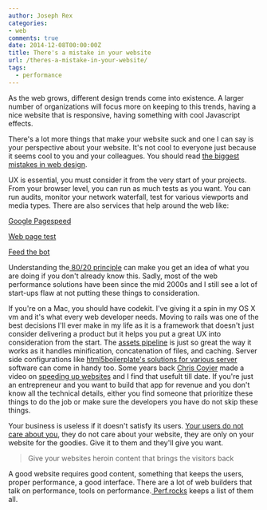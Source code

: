 ```yaml
---
author: Joseph Rex
categories:
- web
comments: true
date: 2014-12-08T00:00:00Z
title: There's a mistake in your website
url: /theres-a-mistake-in-your-website/
tags:
  - performance
---
```


As the web grows, different design trends come into existence. A larger number of organizations will focus more on keeping to this trends, having a nice website that is responsive, having something with cool Javascript effects.

There's a lot more things that make your website suck and one I can say is your perspective about your website. It's not cool to everyone just because it seems cool to you and your colleagues. You should read <a href="http://www.webpagesthatsuck.com/biggest-mistakes-in-web-design-1995-2015.html" target="_blank">the biggest mistakes in web design</a>.
<!--more-->

UX is essential, you must consider it from the very start of your projects. From your browser level, you can run as much tests as you want. You can run audits, monitor your network waterfall, test for various viewports and media types. There are also services that help around the web like:

<a href="http://developers.google.com/speed/pagespeed/insights" target="_blank">Google Pagespeed</a>

<a href="http://webpagetest.org" target="_blank">Web page test</a>

<a href="http://feedthebot.com/" target="_blank">Feed the bot</a>

Understanding the<a href="http://www.stevesouders.com/blog/2012/02/10/the-performance-golden-rule/" target="_blank"> 80/20 principle</a> can make you get an idea of what you are doing if you don't already know this. Sadly, most of the web performance solutions have been since the mid 2000s and I still see a lot of start-ups flaw at not putting these things to consideration.

If you're on a Mac, you should have codekit. I've giving it a spin in my OS X vm and it's what every web developer needs. Moving to rails was one of the best decisions I'll ever make in my life as it is a framework that doesn't just consider delivering a product but it helps you put a great UX into consideration from the start. The <a href="http://guides.rubyonrails.org/asset_pipeline.html" target="_blank">assets pipeline</a> is just so great the way it works as it handles minification, concatenation of files, and caching. Server side configurations like <a href="https://github.com/h5bp/server-configs" target="_blank">html5boilerplate's solutions for various server</a> software can come in handy too. Some years back <a href="https://twitter.com/chriscoyier" target="_blank">Chris Coyier</a> made a video on <a href="http://www.youtube.com/watch?v=IQKVtAMyiG0" target="_blank">speeding up websites</a> and I find that usefult till date. If you're just an entrepreneur and you want to build that app for revenue and you don't know all the technical details, either you find someone that prioritize these things to do the job or make sure the developers you have do not skip these things.

Your business is useless if it doesn't satisfy its users. <a href="http://blog.codinghorror.com/users-dont-care-about-you/" target="_blank">Your users do not care about you</a>, they do not care about your website, they are only on your website for the goodies. Give it to them and they'll give you want.

> Give your websites heroin content that brings the visitors back

A good website requires good content, something that keeps the users, proper performance, a good interface. There are a lot of web builders that talk on performance, tools on performance.<a href="http://perf.rocks" target="_blank"> Perf.rocks</a> keeps a list of them all.
